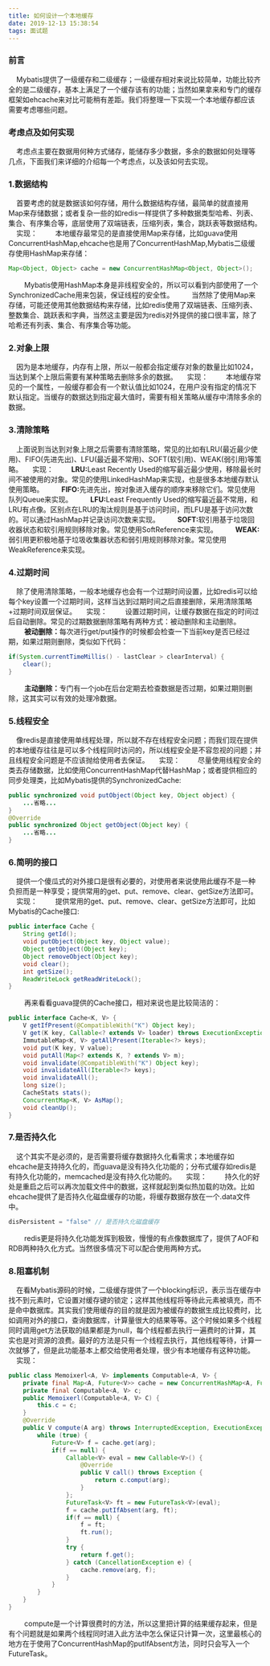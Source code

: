 ```yaml
---
title: 如何设计一个本地缓存
date: 2019-12-13 15:38:54
tags: 面试题
---
```

### 前言 ###
&nbsp;&nbsp;&nbsp;&nbsp;Mybatis提供了一级缓存和二级缓存；一级缓存相对来说比较简单，功能比较齐全的是二级缓存，基本上满足了一个缓存该有的功能；当然如果拿来和专门的缓存框架如ehcache来对比可能稍有差距。我们将整理一下实现一个本地缓存都应该需要考虑哪些问题。
<!-- more -->
### 考虑点及如何实现 ###
&nbsp;&nbsp;&nbsp;&nbsp;考虑点主要在数据用何种方式储存，能储存多少数据，多余的数据如何处理等几点，下面我们来详细的介绍每一个考虑点，以及该如何去实现。
### 1.数据结构 ###
&nbsp;&nbsp;&nbsp;&nbsp;首要考虑的就是数据该如何存储，用什么数据结构存储，最简单的就直接用Map来存储数据；或者复杂一些的如redis一样提供了多种数据类型哈希、列表、集合、有序集合等，底层使用了双端链表，压缩列表，集合，跳跃表等数据结构。
&nbsp;&nbsp;&nbsp;&nbsp;实现：
&nbsp;&nbsp;&nbsp;&nbsp;&nbsp;&nbsp;&nbsp;&nbsp;本地缓存最常见的是直接使用Map来存储，比如guava使用ConcurrentHashMap,ehcache也是用了ConcurrentHashMap,Mybatis二级缓存使用HashMap来存储：
```java
Map<Object, Object> cache = new ConcurrentHashMap<Object, Object>();
```
&nbsp;&nbsp;&nbsp;&nbsp;&nbsp;&nbsp;&nbsp;&nbsp;Mybatis使用HashMap本身是非线程安全的，所以可以看到内部使用了一个SynchronizedCache用来包装，保证线程的安全性。
&nbsp;&nbsp;&nbsp;&nbsp;&nbsp;&nbsp;&nbsp;&nbsp;当然除了使用Map来存储，可能还使用其他数据结构来存储，比如redis使用了双端链表、压缩列表、整数集合、跳跃表和字典，当然这主要是因为redis对外提供的接口很丰富，除了哈希还有列表、集合、有序集合等功能。
### 2.对象上限 ###
&nbsp;&nbsp;&nbsp;&nbsp;因为是本地缓存，内存有上限，所以一般都会指定缓存对象的数量比如1024，当达到某个上限后需要有某种策略去删除多余的数据。
&nbsp;&nbsp;&nbsp;&nbsp;实现：
&nbsp;&nbsp;&nbsp;&nbsp;&nbsp;&nbsp;&nbsp;&nbsp;本地缓存常见的一个属性，一般缓存都会有一个默认值比如1024，在用户没有指定的情况下默认指定。当缓存的数据达到指定最大值时，需要有相关策略从缓存中清除多余的数据。
### 3.清除策略 ###
&nbsp;&nbsp;&nbsp;&nbsp;上面说到当达到对象上限之后需要有清除策略，常见的比如有LRU(最近最少使用)、FIFO(先进先出)、LFU(最近最不常用)、SOFT(软引用)、WEAK(弱引用)等策略。
&nbsp;&nbsp;&nbsp;&nbsp;实现：
&nbsp;&nbsp;&nbsp;&nbsp;&nbsp;&nbsp;&nbsp;&nbsp;<b>LRU:</b>Least Recently Used的缩写最近最少使用，移除最长时间不被使用的对象。常见的使用LinkedHashMap来实现，也是很多本地缓存默认使用策略。
&nbsp;&nbsp;&nbsp;&nbsp;&nbsp;&nbsp;&nbsp;&nbsp;<b>FIFO:</b>先进先出，按对象进入缓存的顺序来移除它们。常见使用队列Queue来实现。
&nbsp;&nbsp;&nbsp;&nbsp;&nbsp;&nbsp;&nbsp;&nbsp;<b>LFU:</b>Least Frequently Used的缩写最近最不常用，和LRU有点像。区别点在LRU的淘汰规则是基于访问时间，而LFU是基于访问次数的。可以通过HashMap并记录访问次数来实现。
&nbsp;&nbsp;&nbsp;&nbsp;&nbsp;&nbsp;&nbsp;&nbsp;<b>SOFT:</b>软引用基于垃圾回收器状态和软引用规则移除对象。常见使用SoftReference来实现。
&nbsp;&nbsp;&nbsp;&nbsp;&nbsp;&nbsp;&nbsp;&nbsp;<b>WEAK:</b>弱引用更积极地基于垃圾收集器状态和弱引用规则移除对象。常见使用WeakReference来实现。
### 4.过期时间 ###
&nbsp;&nbsp;&nbsp;&nbsp;除了使用清除策略，一般本地缓存也会有一个过期时间设置，比如redis可以给每个key设置一个过期时间，这样当达到过期时间之后直接删除，采用清除策略+过期时间双层保证。
&nbsp;&nbsp;&nbsp;&nbsp;实现：
&nbsp;&nbsp;&nbsp;&nbsp;&nbsp;&nbsp;&nbsp;&nbsp;设置过期时间，让缓存数据在指定的时间过后自动删除。常见的过期数据删除策略有两种方式：被动删除和主动删除。
&nbsp;&nbsp;&nbsp;&nbsp;&nbsp;&nbsp;&nbsp;&nbsp;<b>被动删除：</b>每次进行get/put操作的时候都会检查一下当前key是否已经过期，如果过期则删除，类似如下代码：
```java
if(System.currentTimeMillis() - lastClear > clearInterval) {
	clear();
}
```
&nbsp;&nbsp;&nbsp;&nbsp;&nbsp;&nbsp;&nbsp;&nbsp;<b>主动删除：</b>专门有一个job在后台定期去检查数据是否过期，如果过期则删除，这其实可以有效的处理冷数据。
### 5.线程安全 ###
&nbsp;&nbsp;&nbsp;&nbsp;像redis是直接使用单线程处理，所以就不存在线程安全问题；而我们现在提供的本地缓存往往是可以多个线程同时访问的，所以线程安全是不容忽视的问题；并且线程安全问题是不应该抛给使用者去保证。
&nbsp;&nbsp;&nbsp;&nbsp;实现：
&nbsp;&nbsp;&nbsp;&nbsp;&nbsp;&nbsp;&nbsp;&nbsp;尽量使用线程安全的类去存储数据，比如使用ConcurrentHashMap代替HashMap；或者提供相应的同步处理类，比如Mybatis提供的SynchronizedCache:
```java
public synchronized void putObject(Object key, Object object) {
	...省略...
}
@Override
public synchronized Object getObject(Object key) {
	...省略...
}
```
### 6.简明的接口 ###
&nbsp;&nbsp;&nbsp;&nbsp;提供一个傻瓜式的对外接口是很有必要的，对使用者来说使用此缓存不是一种负担而是一种享受；提供常用的get、put、remove、clear、getSize方法即可。
&nbsp;&nbsp;&nbsp;&nbsp;实现：
&nbsp;&nbsp;&nbsp;&nbsp;&nbsp;&nbsp;&nbsp;&nbsp;提供常用的get、put、remove、clear、getSize方法即可，比如Mybatis的Cache接口:
```java
public interface Cache {
	String getId();
	void putObject(Object key, Object value);
	Object getObject(Object key);
	Object removeObject(Object key);
	void clear();
	int getSize();
	ReadWriteLock getReadWriteLock();
}
```
&nbsp;&nbsp;&nbsp;&nbsp;&nbsp;&nbsp;&nbsp;&nbsp;再来看看guava提供的Cache接口，相对来说也是比较简洁的：
```java
public interface Cache<K, V> {
	V getIfPresent(@CompatibleWith("K") Object key);
	V get(K key, Callable<? extends V> loader) throws ExecutionException;
	ImmutableMap<K, V> getAllPresent(Iterable<?> keys);
	void put(K key, V value);
	void putAll(Map<? extends K, ? extends V> m);
	void invalidate(@CompatibleWith("K") Object key);
	void invalidateAll(Iterable<?> keys);
	void invalidateAll();
	long size();
	CacheStats stats();
	ConcurrentMap<K, V> AsMap();
	void cleanUp();
}
```
### 7.是否持久化 ###
&nbsp;&nbsp;&nbsp;&nbsp;这个其实不是必须的，是否需要将缓存数据持久化看需求；本地缓存如ehcache是支持持久化的，而guava是没有持久化功能的；分布式缓存如redis是有持久化功能的，memcached是没有持久化功能的。
&nbsp;&nbsp;&nbsp;&nbsp;实现：
&nbsp;&nbsp;&nbsp;&nbsp;&nbsp;&nbsp;&nbsp;&nbsp;持久化的好处是重启之后可以再次加载文件中的数据，这样就起到类似热加载的功效。比如ehcache提供了是否持久化磁盘缓存的功能，将缓存数据存放在一个.data文件中。
```java
disPersistent = "false" // 是否持久化磁盘缓存
```
&nbsp;&nbsp;&nbsp;&nbsp;&nbsp;&nbsp;&nbsp;&nbsp;redis更是将持久化功能发挥到极致，慢慢的有点像数据库了，提供了AOF和RDB两种持久化方式。当然很多情况下可以配合使用两种方式。
### 8.阻塞机制 ###
&nbsp;&nbsp;&nbsp;&nbsp;在看Mybatis源码的时候，二级缓存提供了一个blocking标识，表示当在缓存中找不到元素时，它设置对缓存键的锁定；这样其他线程将等待此元素被填充，而不是命中数据库。其实我们使用缓存的目的就是因为被缓存的数据生成比较费时，比如调用对外的接口，查询数据库，计算量很大的结果等等。这个时候如果多个线程同时调用get方法获取的结果都是为null，每个线程都去执行一遍费时的计算，其实也是对资源的浪费。最好的方法是只有一个线程去执行，其他线程等待，计算一次就够了，但是此功能基本上都交给使用者处理，很少有本地缓存有这种功能。
&nbsp;&nbsp;&nbsp;&nbsp;实现：
```java
public class Memoixerl<A, V> implements Computable<A, V> {
	private final Map<A, Future<V>> cache = new ConcurrentHashMap<A, Future<V>>();
	private final Computable<A, V> c;
	public Memoixerl(Computable<A, V> C) {
		this.c = c;
	}
	@Override
	public V compute(A arg) throws InterruptedException, ExecutionException {
		while (true) {
			Future<V> f = cache.get(arg);
			if(f == null) {
				Callable<V> eval = new Callable<V>() {
					@Override
					public V call() throws Exception {
						return c.comput(arg);
					}
				};
				FutureTask<V> ft = new FutureTask<V>(eval);
				f = cache.putIfAbsent(arg, ft);
				if(f == null) {
					f = ft;
					ft.run();
				}
				try {
					return f.get();
				} catch (CancellationException e) {
					cache.remove(arg, f);
				}
			}
		}
	}
}
```
&nbsp;&nbsp;&nbsp;&nbsp;&nbsp;&nbsp;&nbsp;&nbsp;compute是一个计算很费时的方法，所以这里把计算的结果缓存起来，但是有个问题就是如果两个线程同时进入此方法中怎么保证只计算一次，这里最核心的地方在于使用了ConcurrentHashMap的putIfAbsent方法，同时只会写入一个FutureTask。